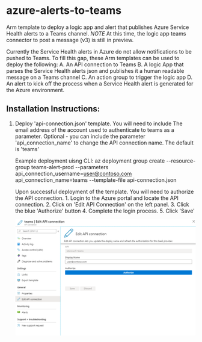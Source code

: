 # azure-alerts-to-teams
Arm template to deploy a logic app and alert that publishes Azure Service Health alerts to a Teams channel. 
*NOTE* At this time, the logic app teams connector to post a message (v3) is still in preview. 

Currently the Service Health alerts in Azure do not allow notifications to be pushed to Teams. To fill this gap, these Arm templates can be used to deploy the following:
A. An API connection to Teams
B. A logic App that parses the Service Health alerts json and publishes it a human readable message on a Teams channel
C. An action group to trigger the logic app
D. An alert to kick off the process when a Service Health alert is generated for the Azure environment. 

## Installation Instructions:
1. Deploy 'api-connection.json' template. You will need to include The email address of the account used to authenticate to teams as a parameter. Optional - you can include the parameter 'api_connection_name' to change the API connection name. The default is 'teams'

    Example deployment uisng CLI: az deployment group create --resource-group teams-alert-prod --parameters api_connection_username=user@contoso.com api_connection_name=teams --template-file api-connection.json

    Upon successful deployment of the template. You will need to authorize the API connection. 
        1. Login to the Azure portal and locate the API connection. 
        2. Click on 'Edit API Connection' on the left panel. 
        3. Click the blue 'Authorize' button
        4. Complete the login process.
        5. Click 'Save' 

    ![API Connection Settings in Azure Portal](https://github.com/mack73/azure-alerts-to-teams/blob/master/readme-images/api-connection-screenshot1.png)